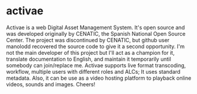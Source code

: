 # activae 
Activae is a web Digital Asset Management System. It's open source and was developed originally by CENATIC, the Spanish National Open Source Center. The project was discontinued by CENATIC, but github user manolodd recovered the source code to give it a second opportunity. I'm not the main developer of this project but I'll act as a champion for it, translate documentation to English, and maintain it temporarily until somebody can join/replace me. Activae supports live format transcoding, workflow, multiple users with different roles and ALCs; It uses standard metadata. Also, it can be use as a video hosting platform to playback online videos, sounds and images.
Cheers!

